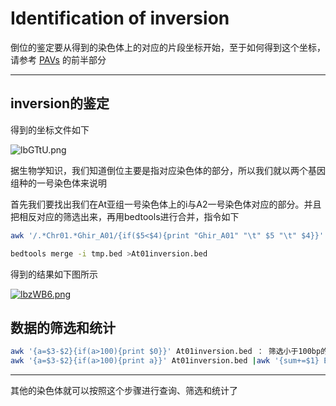 # Identification of inversion

倒位的鉴定要从得到的染色体上的对应的片段坐标开始，至于如何得到这个坐标，请参考 [PAVs](README.md) 的前半部分

------

## inversion的鉴定

得到的坐标文件如下

![lbGTtU.png](https://s2.ax1x.com/2020/01/14/lbGTtU.png)

据生物学知识，我们知道倒位主要是指对应染色体的部分，所以我们就以两个基因组种的一号染色体来说明

首先我们要找出我们在At亚组一号染色体上的i与A2一号染色体对应的部分。并且把相反对应的筛选出来，再用bedtools进行合并，指令如下

```bash
awk '/.*Chr01.*Ghir_A01/{if($5<$4){print "Ghir_A01" "\t" $5 "\t" $4}}' A2At.coord|sort -k2 -n >tmp.bed
```

```bash
bedtools merge -i tmp.bed >At01inversion.bed
```

得到的结果如下图所示

[![lbzWB6.png](https://s2.ax1x.com/2020/01/14/lbzWB6.png)](https://imgchr.com/i/lbzWB6)

## 数据的筛选和统计

```bash
awk '{a=$3-$2}{if(a>100){print $0}}' At01inversion.bed ： 筛选小于100bp的片段
awk '{a=$3-$2}{if(a>100){print a}}' At01inversion.bed |awk '{sum+=$1} END {print sum}'|cat ：统计At一号染色体上inversion总长度
```

------

其他的染色体就可以按照这个步骤进行查询、筛选和统计了